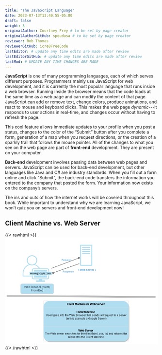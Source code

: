 ```yaml
---
title: "The JavaScript Language"
date: 2023-07-13T13:40:55-05:00
draft: false
weight: 3
originalAuthor: Courtney Frey # to be set by page creator
originalAuthorGitHub: speudusa # to be set by page creator
reviewer: Rob Thomas
reviewerGitHub: icre8FreeCode
lastEditor: # update any time edits are made after review
lastEditorGitHub: # update any time edits are made after review
lastMod: # UPDATE ANY TIME CHANGES ARE MADE
---
```


**JavaScript** is one of many programming languages, each of which serves different purposes. Programmers mainly use JavaScript for web development, and it is currently the most popular language that runs inside a web browser. Running inside the browser means that the code loads at the same time as a web page and can modify the content of that page. JavaScript can add or remove text, change colors, produce animations, and react to mouse and keyboard clicks. This makes the web page _dynamic_---it responds to user actions in real-time, and changes occur without having to refresh the page.

This cool feature allows immediate updates to your profile when you post a status, changes to the color of the “Submit” button after you complete a form, generation of a map when you request directions, or the creation of a sparkly trail that follows the mouse pointer. All of the changes to what you see on the web page are part of **front-end** development. They are present on your computer.

**Back-end** development involves passing data between web pages and servers. JavaScript can be used for back-end development, but other languages like Java and C# are industry standards. When you fill out a form online and click "Submit", the back-end code transfers the information you entered to the company that posted the form. Your information now exists on the company’s servers.

The ins and outs of how the internet works will be covered throughout this book. While important to understand why we are learning JavaScript, we won’t quiz you on servers and front-end development now!

## Client Machine vs. Web Server

{{< rawhtml >}}
   <img src="../images/client-machine-vs-web-server.png" alt="Front-end changes with a click while Back-end changes pass through a server before rendered in a browser" />
{{< /rawhtml >}}